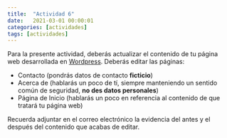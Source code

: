 ```yaml
---
title:  "Actividad 6"
date:   2021-03-01 00:00:01
categories: [actividades]
tags: [actividades]
---
```


Para la presente actividad, deberás actualizar el contenido de tu página web desarrollada en  [Wordpress][wordpress]. Deberás editar las páginas:
+ Contacto (pondrás datos de contacto **ficticio**)
+ Acerca de (hablarás un poco de tí, siempre manteniendo un sentido común de seguridad, **no des datos personales**)
+ Página de Inicio (hablarás un poco en referencia al contenido de que tratará tu página web)

Recuerda adjuntar en el correo electrónico la evidencia del antes y el después del contenido que acabas de editar.

[wordpress]: https://www.wordpress.com
